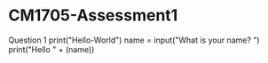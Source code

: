 # CM1705-Assessment1
Question 1
print("Hello-World")
name = input("What is your name? ")
print("Hello " + (name))
